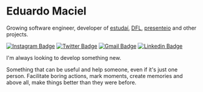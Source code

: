 # Eduardo Maciel

Growing software engineer, developer of [estudaí](https://github.com/theduardomaciel/estudai),  [DFL](https://github.com/theduardomaciel/dfl-mobile), [presenteio](https://github.com/theduardomaciel/presenteio) and other projects.

[![Instagram Badge](https://img.shields.io/badge/-@theduardomaciel-571493?style=flat-square&labelColor=40116a&logo=instagram&logoColor=white&link=https://instagram.com/dieegosf)](https://instagram.com/theduardomaciel) 
[![Twitter Badge](https://img.shields.io/badge/-@theduardomaciel-571493?style=flat-square&labelColor=40116a&logo=twitter&logoColor=white&link=https://twitter.com/dieegosf)](https://twitter.com/theduardomaciel) 
[![Gmail Badge](https://img.shields.io/badge/-eduardomacielbr@gmail.com-571493?style=flat-square&logo=Gmail&logoColor=white&link=mailto:diego.schell.f@gmail.com)](mailto:eduardomacielbr@gmail.com)
[![Linkedin Badge](https://img.shields.io/badge/-Eduardo%20Maciel-40116a?style=flat-square&logo=Linkedin&logoColor=white&link=https://www.linkedin.com/in/theduardomaciel/)](https://www.linkedin.com/in/theduardomaciel/) 

I'm always looking to develop something new. 

Something that can be useful and help someone, even if it's just one person. Facilitate boring actions, mark moments, create memories and above all, make things better than they were before.
